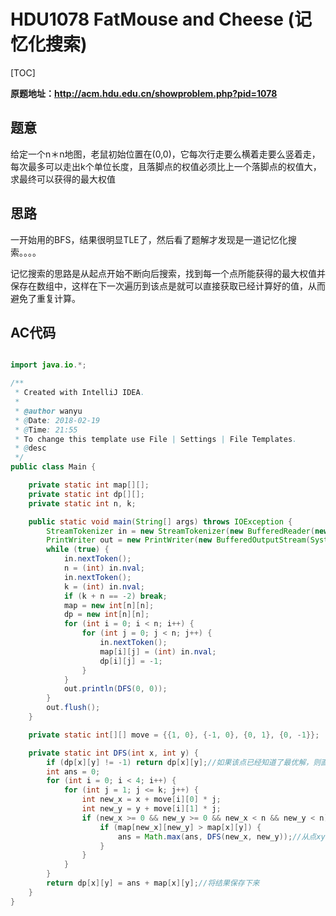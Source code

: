 # HDU1078 FatMouse and Cheese (记忆化搜索)

[TOC]

**原题地址：http://acm.hdu.edu.cn/showproblem.php?pid=1078**

## 题意

给定一个n＊n地图，老鼠初始位置在(0,0)，它每次行走要么横着走要么竖着走，每次最多可以走出k个单位长度，且落脚点的权值必须比上一个落脚点的权值大，求最终可以获得的最大权值 

## 思路

一开始用的BFS，结果很明显TLE了，然后看了题解才发现是一道记忆化搜索。。。。

记忆搜索的思路是从起点开始不断向后搜索，找到每一个点所能获得的最大权值并保存在数组中，这样在下一次遍历到该点是就可以直接获取已经计算好的值，从而避免了重复计算。

## AC代码

```java

import java.io.*;

/**
 * Created with IntelliJ IDEA.
 *
 * @author wanyu
 * @Date: 2018-02-19
 * @Time: 21:55
 * To change this template use File | Settings | File Templates.
 * @desc
 */
public class Main {

    private static int map[][];
    private static int dp[][];
    private static int n, k;

    public static void main(String[] args) throws IOException {
        StreamTokenizer in = new StreamTokenizer(new BufferedReader(new InputStreamReader(System.in)));
        PrintWriter out = new PrintWriter(new BufferedOutputStream(System.out));
        while (true) {
            in.nextToken();
            n = (int) in.nval;
            in.nextToken();
            k = (int) in.nval;
            if (k + n == -2) break;
            map = new int[n][n];
            dp = new int[n][n];
            for (int i = 0; i < n; i++) {
                for (int j = 0; j < n; j++) {
                    in.nextToken();
                    map[i][j] = (int) in.nval;
                    dp[i][j] = -1;
                }
            }
            out.println(DFS(0, 0));
        }
        out.flush();
    }

    private static int[][] move = {{1, 0}, {-1, 0}, {0, 1}, {0, -1}};

    private static int DFS(int x, int y) {
        if (dp[x][y] != -1) return dp[x][y];//如果该点已经知道了最优解，则直接返回解
        int ans = 0;
        for (int i = 0; i < 4; i++) {
            for (int j = 1; j <= k; j++) {
                int new_x = x + move[i][0] * j;
                int new_y = y + move[i][1] * j;
                if (new_x >= 0 && new_y >= 0 && new_x < n && new_y < n) {//防止越界
                    if (map[new_x][new_y] > map[x][y]) {
                        ans = Math.max(ans, DFS(new_x, new_y));//从点xy出发所能选取的所有路线中，权值最大的那个
                    }
                }
            }
        }
        return dp[x][y] = ans + map[x][y];//将结果保存下来
    }
}

```